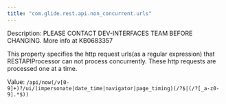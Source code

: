 ```yaml
---
title: "com.glide.rest.api.non_concurrent.urls"
---
```


Description: PLEASE CONTACT DEV-INTERFACES TEAM BEFORE CHANGING. More info at KB0683357
This property specifies the http request urls(as a regular expression) that RESTAPIProcessor can not process concurrently. These http requests are processed one at a time.

Value: `/api/now(/v[0-9]+)?/ui/(impersonate|date_time|navigator|page_timing)(/?$|(/?[_a-z0-9].*$))`